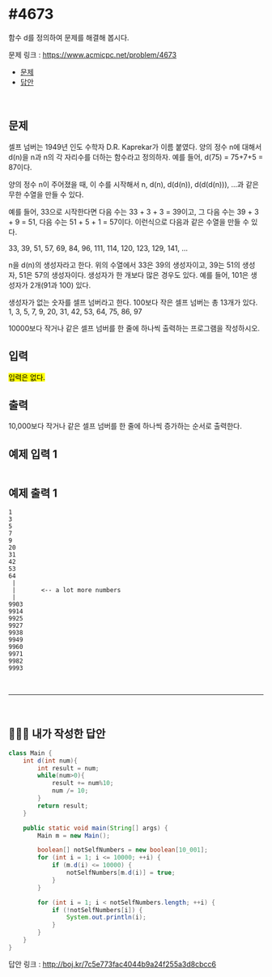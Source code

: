 # #4673

함수 d를 정의하여 문제를 해결해 봅시다.

문제 링크 : https://www.acmicpc.net/problem/4673

- [문제](#quiz)
- [답안](#answer)

<br>

## <a name="quiz"></a>문제

셀프 넘버는 1949년 인도 수학자 D.R. Kaprekar가 이름 붙였다. 양의 정수 n에 대해서 d(n)을 n과 n의 각 자리수를 더하는 함수라고 정의하자. 예를 들어, d(75) = 75+7+5 = 87이다.

양의 정수 n이 주어졌을 때, 이 수를 시작해서 n, d(n), d(d(n)), d(d(d(n))), ...과 같은 무한 수열을 만들 수 있다. 

예를 들어, 33으로 시작한다면 다음 수는 33 + 3 + 3 = 39이고, 그 다음 수는 39 + 3 + 9 = 51, 다음 수는 51 + 5 + 1 = 57이다. 이런식으로 다음과 같은 수열을 만들 수 있다.

33, 39, 51, 57, 69, 84, 96, 111, 114, 120, 123, 129, 141, ...

n을 d(n)의 생성자라고 한다. 위의 수열에서 33은 39의 생성자이고, 39는 51의 생성자, 51은 57의 생성자이다. 생성자가 한 개보다 많은 경우도 있다. 예를 들어, 101은 생성자가 2개(91과 100) 있다. 

생성자가 없는 숫자를 셀프 넘버라고 한다. 100보다 작은 셀프 넘버는 총 13개가 있다. 1, 3, 5, 7, 9, 20, 31, 42, 53, 64, 75, 86, 97

10000보다 작거나 같은 셀프 넘버를 한 줄에 하나씩 출력하는 프로그램을 작성하시오.

## 입력

<mark>입력은 없다.</mark>

## 출력

10,000보다 작거나 같은 셀프 넘버를 한 줄에 하나씩 증가하는 순서로 출력한다. 		

## 예제 입력 1 						

```

```

## 예제 출력 1 						

```
1
3
5
7
9
20
31
42
53
64
 |
 |       <-- a lot more numbers
 |
9903
9914
9925
9927
9938
9949
9960
9971
9982
9993
```

<br>

------

<br>

## <a name="answer"></a>🙆🏻‍♂️ 내가 작성한 답안

```java
class Main {
    int d(int num){
        int result = num;
        while(num>0){
            result += num%10;
            num /= 10;
        }
        return result;
    }

    public static void main(String[] args) {
        Main m = new Main();

        boolean[] notSelfNumbers = new boolean[10_001];
        for (int i = 1; i <= 10000; ++i) {
            if (m.d(i) <= 10000) {
                notSelfNumbers[m.d(i)] = true;
            }
        }

        for (int i = 1; i < notSelfNumbers.length; ++i) {
            if (!notSelfNumbers[i]) {
                System.out.println(i);
            }
        }
    }
}
```

답안 링크 : http://boj.kr/7c5e773fac4044b9a24f255a3d8cbcc6

<br>

<br>